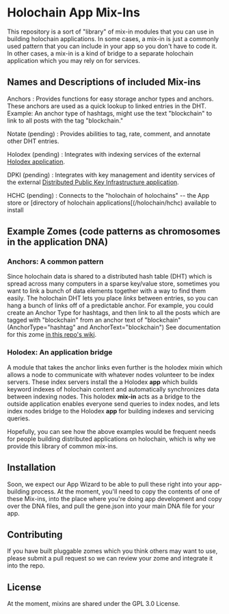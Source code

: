 # Holochain App Mix-Ins

This repository is a sort of "library" of mix-in modules that you can use in building holochain applications. In some cases, a mix-in is just a commonly used pattern that you can include in your app so you don't have to code it. In other cases, a mix-in is a kind of bridge to a separate holochain application which you may rely on for services.

## Names and Descriptions of included Mix-ins

Anchors
 : Provides functions for easy storage anchor types and anchors. These anchors are used as a quick lookup to linked entries in the DHT. Example: An anchor type of hashtags, might use the text "blockchain" to link to all posts with the tag "blockchain."
 
Notate (pending)
 : Provides abilities to tag, rate, comment, and annotate other DHT entries.

Holodex (pending)
 : Integrates with indexing services of the external [Holodex application](/holochain/holodex).

DPKI (pending)
 : Integrates with key management and identity services of the external [Distributed Public Key Infrastructure application](/holochain/dpki).
 
HCHC (pending)
 : Connects to the "holochain of holochains" -- the App store or [directory of holochain applications[(/holochain/hchc) available to install

## Example Zomes (code patterns as chromosomes in the application DNA)

### Anchors: A common pattern
Since holochain data is shared to a distributed hash table (DHT) which is spread across many computers in a sparse key/value store, sometimes you want to link a bunch of data elements together with a way to find them easily. The holochain DHT lets you place *links* between entries, so you can hang a bunch of links off of a predictable anchor. For example, you could create an Anchor Type for hashtags, and then link to all the posts which are tagged with "blockchain" from an anchor text of "blockchain" (AnchorType="hashtag" and AnchorText="blockchain") See documentation for this zome [in this repo's wiki](/holochain/mixin/wiki).

### Holodex: An application bridge
A module that takes the anchor links even further is the holodex mixin which allows a node to communicate with whatever nodes volunteer to be index servers. These index servers install the a Holodex **app** which builds keyword indexes of holochain content and automatically synchronizes data between indexing nodes. This holodex **mix-in** acts as a bridge to the outside application enables everyone send queries to index nodes, and lets index nodes bridge to the Holodex **app** for building indexes and servicing queries.

Hopefully, you can see how the above examples would be frequent needs for people building distributed applications on holochain, which is why we provide this library of common mix-ins. 

## Installation
Soon, we expect our App Wizard to be able to pull these right into your app-building process.  At the moment, you'll need to copy the contents of one of these Mix-ins, into the place where you're doing app development and copy over the DNA files, and pull the gene.json into your main DNA file for your app.

## Contributing
If you have built pluggable zomes which you think others may want to use, please submit a pull request so we can review your zome and integrate it into the repo.

## License
At the moment, mixins are shared under the GPL 3.0 License.
